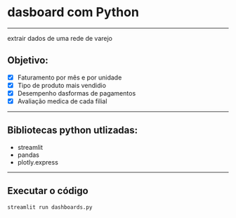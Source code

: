 # dasboard com Python

----

extrair dados de uma rede de varejo 

## **Objetivo:**


- [X] Faturamento por mês e por unidade
- [X] Tipo de produto mais vendidio
- [X] Desempenho dasformas de pagamentos
- [X] Avaliação medica de cada filial

---
## **Bibliotecas python utlizadas:**

- streamlit
- pandas
- plotly.express
  
  
---

## **Executar o código**

```shell
streamlit run dashboards.py

```

